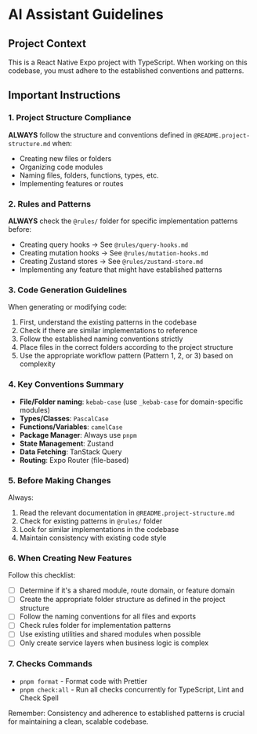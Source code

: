 # AI Assistant Guidelines

## Project Context
This is a React Native Expo project with TypeScript. When working on this codebase, you must adhere to the established conventions and patterns.

## Important Instructions

### 1. Project Structure Compliance
**ALWAYS** follow the structure and conventions defined in `@README.project-structure.md` when:
- Creating new files or folders
- Organizing code modules
- Naming files, folders, functions, types, etc.
- Implementing features or routes

### 2. Rules and Patterns
**ALWAYS** check the `@rules/` folder for specific implementation patterns before:
- Creating query hooks → See `@rules/query-hooks.md`
- Creating mutation hooks → See `@rules/mutation-hooks.md`
- Creating Zustand stores → See `@rules/zustand-store.md`
- Implementing any feature that might have established patterns

### 3. Code Generation Guidelines
When generating or modifying code:
1. First, understand the existing patterns in the codebase
2. Check if there are similar implementations to reference
3. Follow the established naming conventions strictly
4. Place files in the correct folders according to the project structure
5. Use the appropriate workflow pattern (Pattern 1, 2, or 3) based on complexity

### 4. Key Conventions Summary
- **File/Folder naming**: `kebab-case` (use `_kebab-case` for domain-specific modules)
- **Types/Classes**: `PascalCase`
- **Functions/Variables**: `camelCase`
- **Package Manager**: Always use `pnpm`
- **State Management**: Zustand
- **Data Fetching**: TanStack Query
- **Routing**: Expo Router (file-based)

### 5. Before Making Changes
Always:
1. Read the relevant documentation in `@README.project-structure.md`
2. Check for existing patterns in `@rules/` folder
3. Look for similar implementations in the codebase
4. Maintain consistency with existing code style

### 6. When Creating New Features
Follow this checklist:
- [ ] Determine if it's a shared module, route domain, or feature domain
- [ ] Create the appropriate folder structure as defined in the project structure
- [ ] Follow the naming conventions for all files and exports
- [ ] Check rules folder for implementation patterns
- [ ] Use existing utilities and shared modules when possible
- [ ] Only create service layers when business logic is complex

### 7. Checks Commands
- `pnpm format` - Format code with Prettier
- `pnpm check:all` - Run all checks concurrently for TypeScript, Lint and Check Spell

Remember: Consistency and adherence to established patterns is crucial for maintaining a clean, scalable codebase.